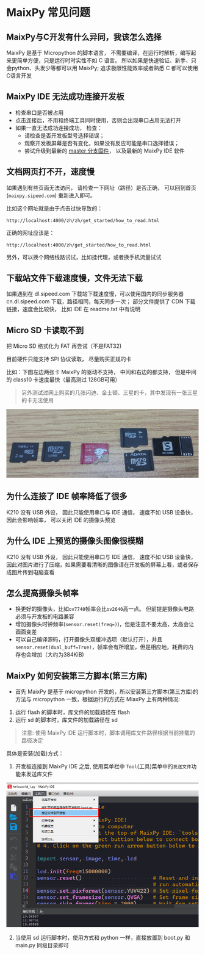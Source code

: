 MaixPy 常见问题
=====

## MaixPy与C开发有什么异同，我该怎么选择

MaixPy 是基于 Micropython 的脚本语言， 不需要编译，在运行时解析，编写起来更简单方便，只是运行时时实性不如 C 语言。
所以如果是快速验证、新手、只会python、头发少等都可以用 MaixPy; 追求极限性能效率或者熟悉 C 都可以使用C语言开发

## MaixPy IDE 无法成功连接开发板

* 检查串口是否被占用
* 点击连接后，不用和终端工具同时使用，否则会出现串口占用无法打开
* 如果一直无法成功连接成功， 检查：
  * 请检查是否开发板型号选择错误；
  * 观察开发板屏幕是否有变化，如果没有反应可能是串口选择错误；
  * 尝试升级到最新的 [master 分支固件](http://cn.dl.sipeed.com/MAIX/MaixPy/release/master)， 以及最新的 MaixPy IDE 软件


## 文档网页打不开，速度慢

如果遇到有些页面无法访问， 请检查一下网址（路径）是否正确， 可以回到首页 (`maixpy.sipeed.com`) 重新进入即可。 

比如这个网址就是由于点击过快导致的： 
```
http://localhost:4000/zh/zh/get_started/how_to_read.html
```
正确的网址应该是： 
```
http://localhost:4000/zh/get_started/how_to_read.html
```

另外，可以换个网络线路试试，比如挂代理，或者换手机流量试试

## 下载站文件下载速度慢，文件无法下载

如果遇到在 dl.sipeed.com 下载站下载速度慢，可以使用国内的同步服务器 cn.dl.sipeed.com 下载，路径相同，每天同步一次；
部分文件提供了 CDN 下载链接，速度会比较快， 比如 IDE 在 readme.txt 中有说明

## Micro SD 卡读取不到


把 Micro SD 格式化为 FAT 再尝试（不是FAT32)

目前硬件只能支持 SPI 协议读取， 尽量购买正规的卡

比如：下图左边两张卡 MaixPy 的驱动不支持， 中间和右边的都支持， 但是中间的 class10 卡速度最快（最高测过 128GB可用）
> 另外测试过网上购买的几张闪迪、金士顿、三星的卡，其中发现有一张三星的卡无法使用

![](../../assets/hardware/other/tf_sdcard.png)


## 为什么连接了 IDE 帧率降低了很多

K210 没有 USB 外设， 因此只能使用串口与 IDE 通信， 速度不如 USB 设备快，因此会影响帧率， 可以关闭 IDE 的摄像头预览

## 为什么 IDE 上预览的摄像头图像很模糊

K210 没有 USB 外设， 因此只能使用串口与 IDE 通信， 速度不如 USB 设备快， 因此对图片进行了压缩，如果需要看清晰的图像请在开发板的屏幕上看，或者保存成图片传到电脑查看

## 怎么提高摄像头帧率

* 换更好的摄像头，比如`ov7740`帧率会比`ov2640`高一点。 但前提是摄像头电路必须与开发板的电路兼容
* 增加摄像头时钟频率(`sensor.reset(freq=)`)，但是注意不要太高，太高会让画面变差
* 可以自己编译源码，打开摄像头双缓冲选项（默认打开），并且`sensor.reset(dual_buff=True)`，帧率会有所增加，但是相应地，耗费的内存也会增加（大约为384KiB)



## MaixPy 如何安装第三方脚本(第三方库)

- 首先 MaixPy 是基于 micropython 开发的，所以安装第三方脚本(第三方库)的方法与 micropython 一致，根据运行的方式在 MiaxPy 上有两种情况:

1. 运行 flash 的脚本时，库文件的加载路径在 flash
2. 运行 sd 的脚本时，库文件的加载路径在 sd

>注意: 使用 MaixPy IDE 运行脚本时，脚本调用库文件路径根据当前挂载的路径决定

具体是安装(加载)方式：

1. 开发板连接到 MaixPy IDE 之后, 使用菜单栏中 `Tool`(工具)菜单中的`发送文件`功能来发送库文件

![](../../assets/maixpy/maixpy_ide_tools_1.png)

2. 当使用 sd 运行脚本时，使用方式和 python 一样，直接放置到 boot.py 和 main.py 同级目录即可